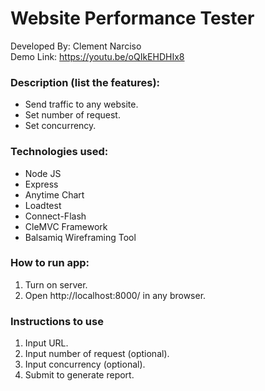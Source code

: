 # Website Performance Tester
Developed By: Clement Narciso\
Demo Link: https://youtu.be/oQIkEHDHIx8

### Description (list the features):
- Send traffic to any website.
- Set number of request.
- Set concurrency.

### Technologies used:
- Node JS
- Express
- Anytime Chart
- Loadtest
- Connect-Flash
- CleMVC Framework
- Balsamiq Wireframing Tool

### How to run app:
1. Turn on server.
2. Open http://localhost:8000/ in any browser.

### Instructions to use
1. Input URL.
2. Input number of request (optional).
3. Input concurrency (optional).
4. Submit to generate report.
